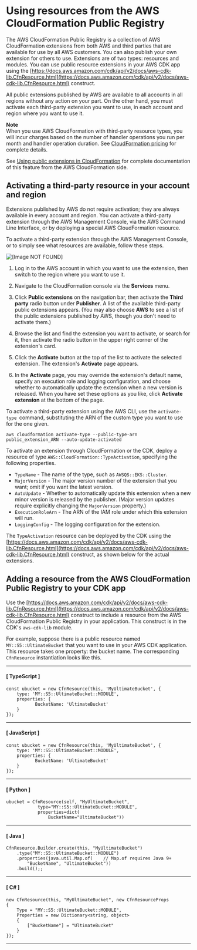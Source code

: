# Using resources from the AWS CloudFormation Public Registry<a name="use_cfn_public_registry"></a>

 The AWS CloudFormation Public Registry is a collection of AWS CloudFormation extensions from both AWS and third parties that are available for use by all AWS customers\. You can also publish your own extension for others to use\. Extensions are of two types: resources and modules\. You can use public resource extensions in your AWS CDK app using the [https://docs.aws.amazon.com/cdk/api/v2/docs/aws-cdk-lib.CfnResource.html](https://docs.aws.amazon.com/cdk/api/v2/docs/aws-cdk-lib.CfnResource.html) construct\.

All public extensions published by AWS are available to all accounts in all regions without any action on your part\. On the other hand, you must activate each third\-party extension you want to use, in each account and region where you want to use it\. 

**Note**  
When you use AWS CloudFormation with third\-party resource types, you will incur charges based on the number of handler operations you run per month and handler operation duration\. See [CloudFormation pricing](http://aws.amazon.com/cloudformation/pricing/) for complete details\.

See [Using public extensions in CloudFormation](https://docs.aws.amazon.com/AWSCloudFormation/latest/UserGuide/registry-public.html) for complete documentation of this feature from the AWS CloudFormation side\.

## Activating a third\-party resource in your account and region<a name="use_cfn_public_registry_activate"></a>

Extensions published by AWS do not require activation; they are always available in every account and region\. You can activate a third\-party extension through the AWS Management Console, via the AWS Command Line Interface, or by deploying a special AWS CloudFormation resource\.

To activate a third\-party extension through the AWS Management Console, or to simply see what resources are available, follow these steps\.

![\[Image NOT FOUND\]](http://docs.aws.amazon.com/cdk/v2/guide/images/activate-cfn-extension.png)

1. Log in to the AWS account in which you want to use the extension, then switch to the region where you want to use it\.

1. Navigate to the CloudFormation console via the **Services** menu\.

1. Click **Public extensions** on the navigation bar, then activate the **Third party** radio button under **Publisher**\. A list of the available third\-party public extensions appears\. \(You may also choose **AWS** to see a list of the public extensions published by AWS, though you don't need to activate them\.\)

1. Browse the list and find the extension you want to activate, or search for it, then activate the radio button in the upper right corner of the extension's card\.

1. Click the **Activate** button at the top of the list to activate the selected extension\. The extension's **Activate** page appears\.

1. In the **Activate** page, you may override the extension's default name, specify an execution role and logging configuration, and choose whether to automatically update the extension when a new version is released\. When you have set these options as you like, click **Activate extension** at the bottom of the page\.

To activate a third\-party extension using the AWS CLI, use the `activate-type `command, substituting the ARN of the custom type you want to use for the one given\.

```
aws cloudformation activate-type --public-type-arn public_extension_ARN --auto-update-activated
```

To activate an extension through CloudFormation or the CDK, deploy a resource of type `AWS::CloudFormation::TypeActivation`, specifying the following properties\.
+ `TypeName` \- The name of the type, such as `AWSQS::EKS::Cluster`\.
+ `MajorVersion` \- The major version number of the extension that you want; omit if you want the latest version\.
+ `AutoUpdate` \- Whether to automatically update this extension when a new minor version is released by the publisher\. \(Major version updates require explicitly changing the `MajorVersion` property\.\)
+ `ExecutionRoleArn` \- The ARN of the IAM role under which this extension will run\.
+ `LoggingConfig` \- The logging configuration for the extension\.

The `TypeActivation` resource can be deployed by the CDK using the [https://docs.aws.amazon.com/cdk/api/v2/docs/aws-cdk-lib.CfnResource.html](https://docs.aws.amazon.com/cdk/api/v2/docs/aws-cdk-lib.CfnResource.html) construct, as shown below for the actual extensions\.

## Adding a resource from the AWS CloudFormation Public Registry to your CDK app<a name="use_cfn_public_registry_add"></a>

 Use the [https://docs.aws.amazon.com/cdk/api/v2/docs/aws-cdk-lib.CfnResource.html](https://docs.aws.amazon.com/cdk/api/v2/docs/aws-cdk-lib.CfnResource.html) construct to include a resource from the AWS CloudFormation Public Registry in your application\. This construct is in the CDK's `aws-cdk-lib` module\. 

For example, suppose there is a public resource named `MY::S5::UltimateBucket` that you want to use in your AWS CDK application\. This resource takes one property: the bucket name\. The corresponding `CfnResource` instantiation looks like this\.

------
#### [ TypeScript ]

```
const ubucket = new CfnResource(this, 'MyUltimateBucket', {
    type: 'MY::S5::UltimateBucket::MODULE',
    properties: {
           BucketName: 'UltimateBucket'
    }
});
```

------
#### [ JavaScript ]

```
const ubucket = new CfnResource(this, 'MyUltimateBucket', {
    type: 'MY::S5::UltimateBucket::MODULE',
    properties: {
           BucketName: 'UltimateBucket'
    }
});
```

------
#### [ Python ]

```
ubucket = CfnResource(self, "MyUltimateBucket",
            type="MY::S5::UltimateBucket::MODULE",
            properties=dict(
                BucketName="UltimateBucket"))
```

------
#### [ Java ]

```
CfnResource.Builder.create(this, "MyUltimateBucket")
	.type("MY::S5::UltimateBucket::MODULE")
	.properties(java.util.Map.of(    // Map.of requires Java 9+
	    "BucketName", "UltimateBucket"))
	.build();;
```

------
#### [ C\# ]

```
new CfnResource(this, "MyUltimateBucket", new CfnResourceProps
{
    Type = "MY::S5::UltimateBucket::MODULE",
    Properties = new Dictionary<string, object>
    {
        ["BucketName"] = "UltimateBucket"
    }
});
```

------